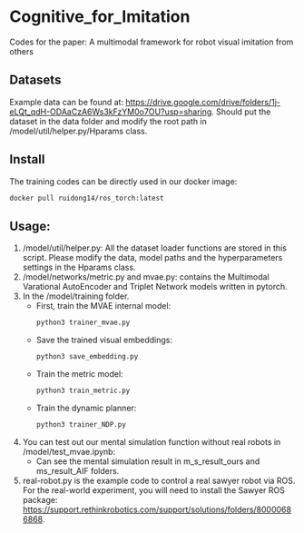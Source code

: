 # Cognitive_for_Imitation
Codes for the paper: A multimodal framework for robot visual imitation from others

## Datasets
Example data can be found at: https://drive.google.com/drive/folders/1j-eLQt_qdH-ODAaCzA6Ws3kFzYM0o7OU?usp=sharing.
Should put the dataset in the data folder and modify the root path in /model/util/helper.py/Hparams class.

## Install 
The training codes can be directly used in our docker image:
```bash
docker pull ruidong14/ros_torch:latest
```
## Usage:
1. /model/util/helper.py: All the dataset loader functions are stored in this script.  Please modify the data, model paths and the hyperparameters settings in the Hparams class.
2. /model/networks/metric.py and mvae.py: contains the Multimodal Varational AutoEncoder and Triplet Network models written in pytorch.
3. In the /model/training folder.
   - First, train the MVAE internal model:   
       ```bash
       python3 trainer_mvae.py
       ```
   - Save the trained visual embeddings:
      ```bash
      python3 save_embedding.py
      ```
    - Train the metric model:
      ```bash
      python3 train_metric.py
      ```
   - Train the dynamic planner:
      ```bash
      python3 trainer_NDP.py
      ```
 4. You can test out our mental simulation function without real robots in /model/test_mvae.ipynb:
    - Can see the mental simulation result in m_s_result_ours and ms_result_AIF folders.
 6. real-robot.py is the example code to control a real sawyer robot via ROS.  For the real-world experiment, you will need to install the Sawyer ROS package: 
    https://support.rethinkrobotics.com/support/solutions/folders/80000686868.


